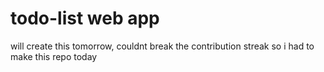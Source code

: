 # todo-list web app
will create this tomorrow, couldnt break the contribution streak so i had to make this repo today
